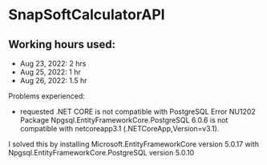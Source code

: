 # SnapSoftCalculatorAPI

## Working hours used:
- Aug 23, 2022: 2 hrs
- Aug 25, 2022: 1 hr
- Aug 26, 2022: 1.5 hr


Problems experienced:
- requested .NET CORE is not compatible with PostgreSQL
Error	NU1202	Package Npgsql.EntityFrameworkCore.PostgreSQL 6.0.6 is not compatible with netcoreapp3.1 (.NETCoreApp,Version=v3.1). 

I solved this by installing Microsoft.EntityFrameworkCore version 5.0.17 with Npgsql.EntityFrameworkCore.PostgreSQL version 5.0.10


